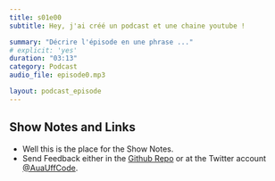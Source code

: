 ```yaml
---
title: s01e00
subtitle: Hey, j'ai créé un podcast et une chaine youtube !

summary: "Décrire l'épisode en une phrase ..."
# explicit: 'yes'
duration: "03:13"
category: Podcast
audio_file: episode0.mp3

layout: podcast_episode
---
```


## Show Notes and Links

  * Well this is the place for the Show Notes.
  * Send Feedback either in the [Github Repo](https://github.com/haslinger/jekyll-octopod) or at the Twitter account [@AuaUffCode](http://twitter.com/@AuaUffCode).
